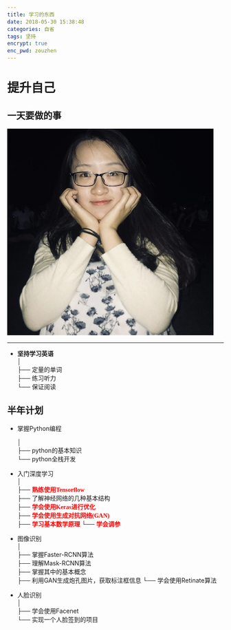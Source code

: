 ```yaml
---
title: 学习的东西
date: 2018-05-30 15:38:48
categories: 自省
tags: 坚持
encrypt: true
enc_pwd: zouzhen
---
```

# 提升自己

## 一天要做的事  

![图片](计划/白痴.jpg)

---  

* **坚持学习英语**  
    │  
    ├── 定量的单词   
    ├── 练习听力   
    └── 保证阅读  

## **半年计划**  

* 掌握Python编程  

    │  
    ├── python的基本知识   
    └── python全栈开发  

* 入门深度学习  
    │  
    ├── <font color=#ff0000 face='黑体'>**熟练使用Tensorflow**</font>   
    ├── 了解神经网络的几种基本结构   
    ├── <font color=#ff0000 face='黑体'>**学会使用Keras进行优化**</font>  
    ├── <font color=#ff0000 face='黑体'>**学会使用生成对抗网络(GAN)**</font>  
    ├── <font color=#ff0000 face='黑体'>**学习基本数学原理**</font> 
    └── <font color=#ff0000 face='黑体'>**学会调参**</font>  

* 图像识别  
    │  
    ├── 掌握Faster-RCNN算法   
    ├── 理解Mask-RCNN算法  
    ├── 掌握其中的基本概念  
    ├── 利用GAN生成炮孔图片，获取标注框信息 
    └── 学会使用Retinate算法  

* 人脸识别  
    │  
    ├── 学会使用Facenet  
    └── 实现一个人脸签到的项目
